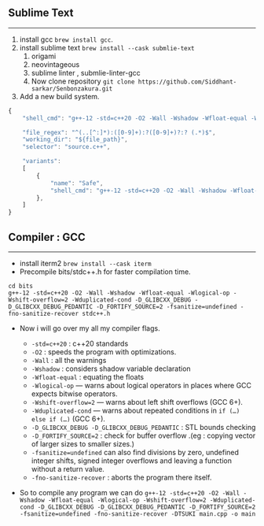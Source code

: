 ## Sublime Text
---
1. install gcc `brew install gcc`.
2. install sublime text `brew install --cask submlie-text`
	1. origami
	2. neovintageous
	3. sublime linter , submlie-linter-gcc
	3. Now clone repository
`git clone https://github.com/Siddhant-sarkar/Senbonzakura.git`
3. Add a new build system.
```javascript
{
    "shell_cmd": "g++-12 -std=c++20 -O2 -Wall -Wshadow -Wfloat-equal -Wlogical-op -Wshift-overflow=2 -Wduplicated-cond -D_GLIBCXX_DEBUG -D_GLIBCXX_DEBUG_PEDANTIC -D_FORTIFY_SOURCE=2 -fsanitize=undefined -fno-sanitize-recover -DTSUKI '${file}' -o '${file_base_name}' && osascript -e 'tell application \"iTerm2\" to tell current window to set newTab to (create tab with default profile)' -e 'tell application \"iTerm2\" to tell current session of current window to write text \" clear && ${file_path}/${file_base_name} < ${file_path}/inputf.in && read line && exit;      \"'",

    "file_regex": "^(..[^:]*):([0-9]+):?([0-9]+)?:? (.*)$",
    "working_dir": "${file_path}",
    "selector": "source.c++",

    "variants":
    [
        {
            "name": "Safe",
            "shell_cmd": "g++-12 -std=c++20 -O2 -Wall -Wshadow -Wfloat-equal -Wlogical-op -Wshift-overflow=2 -Wduplicated-cond -D_GLIBCXX_DEBUG -D_GLIBCXX_DEBUG_PEDANTIC -D_FORTIFY_SOURCE=2 -fsanitize=undefined -fno-sanitize-recover -DTSUKI '${file}' -o '${file_base_name}' && echo 'cd \"${file_path}/\"' > '/tmp/${file_base_name}' && echo './\"${file_base_name}\"' >> '/tmp/${file_base_name}' && echo read >> '/tmp/${file_base_name}' && chmod +x '/tmp/${file_base_name}' && open -a iterm.app '/tmp/${file_base_name}'",
        },
    ]
}


```

## Compiler : GCC

---
* install iterm2 `brew install --cask iterm`
* Precompile bits/stdc++.h for faster compilation time.
```shell
cd bits
g++-12 -std=c++20 -O2 -Wall -Wshadow -Wfloat-equal -Wlogical-op -Wshift-overflow=2 -Wduplicated-cond -D_GLIBCXX_DEBUG -D_GLIBCXX_DEBUG_PEDANTIC -D_FORTIFY_SOURCE=2 -fsanitize=undefined -fno-sanitize-recover stdc++.h
```

*  Now i will go over my all my compiler flags.
	* `-std=c++20` :  c++20 standards
	* `-O2` : speeds the program with optimizations.
	* `-Wall` : all the warnings
	* `-Wshadow` : considers shadow variable declaration
	* `-Wfloat-equal` : equating the floats
	* `-Wlogical-op` — warns about logical operators in places where GCC expects bitwise operators.
	* `-Wshift-overflow=2` — warns about left shift overflows (GCC 6+).
	-   `-Wduplicated-cond` — warns about repeated conditions in `if (…) else if (…)` (GCC 6+).
	- `-D_GLIBCXX_DEBUG -D_GLIBCXX_DEBUG_PEDANTIC` : STL bounds checking
	- `-D_FORTIFY_SOURCE=2` : check for buffer overflow .(eg : copying vector of larger sizes to smaller sizes.)
	- `-fsanitize=undefined` can also find divisions by zero, undefined integer shifts, signed integer overflows and leaving a function without a return value.
	- `-fno-sanitize-recover` : aborts the program there itself.

* So to compile any program we can do 
	`g++-12 -std=c++20 -O2 -Wall -Wshadow -Wfloat-equal -Wlogical-op -Wshift-overflow=2 -Wduplicated-cond -D_GLIBCXX_DEBUG -D_GLIBCXX_DEBUG_PEDANTIC -D_FORTIFY_SOURCE=2 -fsanitize=undefined -fno-sanitize-recover -DTSUKI main.cpp -o main`
 
